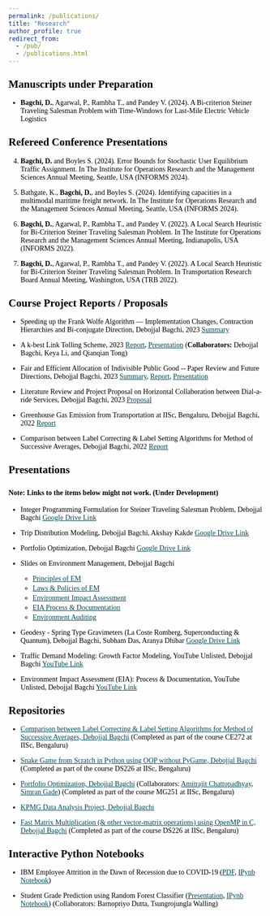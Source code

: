 ```yaml
---
permalink: /publications/
title: "Research"
author_profile: true
redirect_from: 
  - /pub/
  - /publications.html
---
```


<style>
    body {
        font-family: "Times New Roman", Times, serif;
        font-size: 14px;
        color: #000;
    }
    a {
        color: #014552;
    }
    h1, h2, h3, h4, h5, h6 {
        margin-top: 24px;
        margin-bottom: 16px;
        font-weight: 600;
        line-height: 1.25;
    }
    ul, ol {
        margin-bottom: 6px;
    }
    li {
        margin-bottom: 3px;
    }
</style>

## Manuscripts under Preparation 

- **Bagchi, D.**, Agarwal, P., Rambha T., and Pandey V. (2024). A Bi-criterion Steiner Traveling Salesman Problem with Time-Windows for Last-Mile Electric Vehicle Logistics

## Refereed Conference Presentations

4. **Bagchi, D.** and Boyles S. (2024). Error Bounds for Stochastic User Equilibrium Traffic Assignment. In The Institute for Operations Research and the Management Sciences Annual Meeting, Seattle, USA (INFORMS 2024).

3. Bathgate, K., **Bagchi, D.**, and Boyles S. (2024). Identifying capacities in a multimodal maritime freight network. In The Institute for Operations Research and the Management Sciences Annual Meeting, Seattle, USA (INFORMS 2024).

2. **Bagchi, D.**, Agarwal, P., Rambha T., and Pandey V. (2022). A Local Search Heuristic for Bi-Criterion Steiner Traveling Salesman Problem. In The Institute for Operations Research and the Management Sciences Annual Meeting, Indianapolis, USA (INFORMS 2022).

1. **Bagchi, D.**, Agarwal, P., Rambha T., and Pandey V. (2022). A Local Search Heuristic for Bi-Criterion Steiner Traveling Salesman Problem. In Transportation Research Board Annual Meeting, Washington, USA (TRB 2022).

## Course Project Reports / Proposals

- Speeding up the Frank Wolfe Algorithm — Implementation Changes, Contraction Hierarchies and Bi-conjugate Direction, Debojjal Bagchi, 2023 [Summary](/files/Speeding%20up%20the%20Frank%20Wolfe%20Algorithm%20---%20Implementation%20changes,%20Contraction%20Hierarchies%20and%20Bi-conjugate%20direction.pdf)

- A k-best Link Tolling Scheme, 2023 [Report](/files/tolling_scheme_report.pdf), [Presentation](/files/tolling_Scheme.pdf) (**Collaborators:** Debojjal Bagchi, Keya Li, and Qianqian Tong)

- Fair and Efficient Allocation of Indivisible Public Good -- Paper Review and Future Directions, Debojjal Bagchi, 2023 [Summary](/files/gmtd_summary.pdf), [Report](/files/gmtf_report.pdf), [Presentation](/files/gmtd_ppt.pdf)

- Literature Review and Project Proposal on Horizontal Collaboration between Dial-a-ride Services, Debojjal Bagchi, 2023 [Proposal](/files/NYU_Proposal.pdf)

- Greenhouse Gas Emission from Transportation at IISc, Bengaluru, Debojjal Bagchi, 2022 [Report](/files/IISC_TRANSPORTATION_GHG_EMISSION.pdf)

- Comparison between Label Correcting & Label Setting Algorithms for Method of Successive Averages, Debojjal Bagchi, 2022 [Report](/files/MSAFW.pdf)

## Presentations

#### Note: Links to the items below might not work. (Under Development)

- Integer Programming Formulation for Steiner Traveling Salesman Problem, Debojjal Bagchi [Google Drive Link](https://drive.google.com/file/d/17kLVYwvRRiBj6FfLI1aHA8At3c-GN4gn/view?usp=sharing)

- Trip Distribution Modeling, Debojjal Bagchi, Akshay Kakde [Google Drive Link](https://drive.google.com/file/d/17ijibP1J4DMYXCinSeSG3hDukZJ7hAoy/view?usp=sharing)

- Portfolio Optimization, Debojjal Bagchi [Google Drive Link](https://drive.google.com/file/d/17jYD2jRivPkFBxAKIi1dBjRPFw9WAKUP/view?usp=sharing)

- Slides on Environment Management, Debojjal Bagchi 
    - [Principles of EM](https://drive.google.com/file/d/18DeBJKVJZFErYQpMiCaIRxC3OJXD4grS/view?usp=sharing) 
    - [Laws & Policies of EM](https://drive.google.com/file/d/18E3B2x8K5r9GeNtKnU0MQdlw6beYYJcu/view?usp=sharing)
    - [Environment Impact Assessment](https://drive.google.com/file/d/18EAArSDbUcuYoNHCmhB8W7VSDaahTtjw/view?usp=sharing)
    - [EIA Process & Documentation](https://drive.google.com/file/d/18EidGsSQ5FB8bzqujNmB7YtIcuodFDn0/view?usp=sharing)
    - [Environment Auditing](https://drive.google.com/file/d/18FjULQifEUnqxshfeCDg1qHrR3-BBEpf/view?usp=sharing)

- Geodesy - Spring Type Gravimeters (La Coste Romberg, Superconducting & Quantum), Debojjal Bagchi, Subham Das, Aranya Dhibar [Google Drive Link](https://drive.google.com/file/d/1SvSIn3dB3ZrOhtQbM3gwLNqL4CG0WnNJ/view?usp=sharing)

- Traffic Demand Modeling: Growth Factor Modeling, YouTube Unlisted, Debojjal Bagchi [YouTube Link](https://youtu.be/l3qOH2LagAI)

- Environment Impact Assessment (EIA): Process & Documentation, YouTube Unlisted, Debojjal Bagchi [YouTube Link](https://youtu.be/zbwz0avpth4)

## Repositories

- [Comparison between Label Correcting & Label Setting Algorithms for Method of Successive Averages, Debojjal Bagchi](https://github.com/debojjalb/MSA-) (Completed as part of the course CE272 at IISc, Bengaluru)

- [Snake Game from Scratch in Python using OOP without PyGame, Debojjal Bagchi](https://github.com/debojjalb/Snake_Game) (Completed as part of the course DS226 at IISc, Bengaluru)

- [Portfolio Optimization, Debojjal Bagchi](https://github.com/debojjalb/portfolio-optimisation) (Collaborators: [Amitrajit Chattopadhyay](https://www.linkedin.com/in/amitrajit-c/), [Simran Gade](https://www.linkedin.com/in/simrangade/)) (Completed as part of the course MG251 at IISc, Bengaluru)

- [KPMG Data Analysis Project, Debojjal Bagchi](https://github.com/debojjalb/KPMG)

- [Fast Matrix Multiplication (& other vector-matrix operations) using OpenMP in C, Debojjal Bagchi](https://github.com/debojjalb/OpenMP_MatrixMult) (Completed as part of the course DS226 at IISc, Bengaluru)

## Interactive Python Notebooks

- IBM Employee Attrition in the Dawn of Recession due to COVID-19 ([PDF](https://drive.google.com/file/d/17kX1egT9lEVwGswV6M6VNpr3hJ--wSwY/view?usp=sharing), [IPynb Notebook](https://github.com/debojjalb/IBM_Employee_Attrition/blob/master/IBM_ATTRITION_SummerAnalytics.ipynb))

- Student Grade Prediction using Random Forest Classifier ([Presentation](https://github.com/debojjalb/grade_prediction/blob/main/DS226_Powerpoint_Barnopriyos_team.pdf), [IPynb Notebook](https://github.com/debojjalb/grade_prediction/blob/main/DS226_Project_TW_BD_DB%281%29.ipynb)) (Collaborators: Barnopriyo Dutta, Tsungrojungla Walling)
